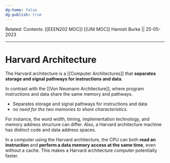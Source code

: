 ```yaml
---
dg-home: false
dg-publish: true
---
```

Related: 
Contents: [[EEEN202 MOC]]
[[UNI MOC]]
Hamish Burke || 25-05-2023
***

# Harvard Architecture

The Harvard architecture is a [[Computer Architectures]] that **separates storage and signal pathways for instructions and data**. 

In contrast with the [[Von Neumann Architecture]], where program instructions and data share the same memory and pathways. 

- Separates storage and signal pathways for instructions and data
- *no need for the two memories to share characteristics*. 

For instance, the word width, timing, implementation technology, and memory address structure can differ. Also, a Harvard architecture machine has distinct code and data address spaces.

In a computer using the Harvard architecture, the CPU can both **read an instruction** and **perform a data memory access at the same time**, even without a cache. This makes a Harvard architecture computer potentially faster.

